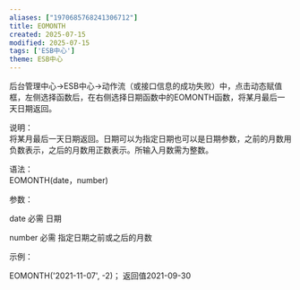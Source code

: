 ```yaml
---
aliases: ["1970685768241306712"]
title: EOMONTH
created: 2025-07-15
modified: 2025-07-15
tags: ['ESB中心']
theme: ESB中心
---
```


后台管理中心->ESB中心->动作流（或接口信息的成功失败）中，点击动态赋值框，左侧选择函数后，在右侧选择日期函数中的EOMONTH函数，将某月最后一天日期返回。

说明：  
将某月最后一天日期返回。日期可以为指定日期也可以是日期参数，之前的月数用负数表示，之后的月数用正数表示。所输入月数需为整数。

语法：  
EOMONTH(date，number)  

参数：

date 必需 日期

number 必需 指定日期之前或之后的月数

示例：

EOMONTH('2021-11-07', -2)； 返回值2021-09-30